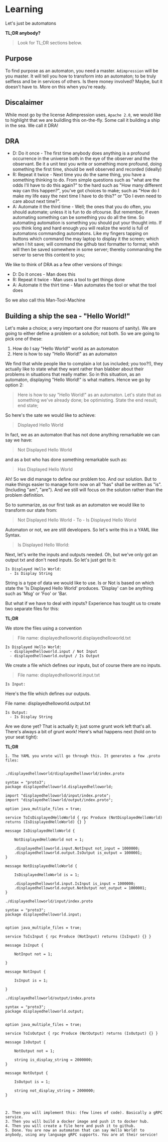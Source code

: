 # Learning
Let's just be automatons

**TL;DR anybody?**

> Look for TL;DR sections below.

## Purpose
To find purpose as an automaton, you need a master. `Adimpression` will be you master. It will tell you how to transform into an automaton; to be truly selfless and be in services of others. Is there money involved? Maybe, but it doesn't have to. More on this when you're ready.

## Discalaimer
While most go by the license Adimpression uses, `Apache 2.0`, we would like to highlight that we are buildling this on-the-fly. Some call it building a ship in the sea. We call it DRA!

## DRA

- D: Do it once - The first time anybody does anything is a profound occurrence in the universe both in the eye of the observer and the the observant. Be it a unit test you write or something more profound, doing something the first time, should be well observed and recorded (ideally)
- R: Repeat it twice - Next time you do the same thing, you have a something thinking to do. From simple questions such as "what are the odds I'll have to do this again?" to the hard such as "How many different way can this happen?", you've got choices to make; such as "How do I make my life easy the next time I have to do this?" or "Do I even need to care about next time?".
- A: Automate it the third time - Well; the ones that you do often, you should automate; unless it is fun to do ofcourse. But remember, if even automating something can be something you do all the time. So automating automation is something you should put your thought into. If you think long and hard enough you will realize the world is full of automatons commanding automatons. Like my fingers tapping on buttons which command the may laptop to display it the screen; which when I hit save; will command the github text formatter to format; whih will then be saved somewhere in some server; thereby commanding the server to serve this content to you;

We like to think of DRA as a few other versions of things:

- D: Do it onces - Man does this
- R: Repeat it twice - Man uses a tool to get things done
- A: Automate it the thirt time - Man automates the tool or what the tool does

So we also call this Man-Tool-Machine


## Building a ship the sea - "Hello World!"

Let's make a choice; a very important one (for reasons of sanity). We are going to either define a problem or a solution; not both. So we are going to pick one of these:

1. How do I say "Hello World!" world as an automaton
2. Here is how to say "Hello World!" as an automaton

We find that while people like to complain a lot (us included; you too?!), they actually like to state what they want rather than blabber about their problems in situations that really matter. So in this situation, as an automaton, displaying "Hello World!"  is what matters. Hence we go by option 2:

> Here is how to say "Hello World!" as an automaton. Let's state that as something we've already done; be optimisting. State the end result; end state; 

So here's the sate we would like to achieve:

> Displayed Hello World

In fact, we as an automaton that has not done anything remarkable we can say we have:

> Not Displayed Hello World

and as a bot who has done something remarkable such as:

> Has Displayed Hello World 

Ah! So we did manage to define our problem too. And our solution. But to make things easier to manage form now on all "has" shall be written as "is". (Including "am", "are"). And we still will focus on the solution rather than the problem definition.

So to summarize, as our first task as an automaton we would like to transform our state from:

> Not Displayed Hello World - To - Is Displayed Hello World

Automaton or not, we are still developers. So let's write this in a YAML like Syntax.

> Is Displayed Hello World:

Next, let's write the inputs and outputs needed. Oh, but we've only got an output txt and don't need inputs. So let's just get to it:


```
Is Displayed Hello World:
  - Is Display String
```

String is a type of data we would like to use. Is or Not is based on which state the 'Is Displayed Hello World' produces. 'Display' can be anything such as 'Msg' or 'Foo' or 'Bar.

But what if we have to deal with inputs? Experience has tought us to create two separate files for this:

**TL;DR**

We store the files using a convention

> File name: displayedhelloworld.displayedhelloworld.txt

```
Is Displayed Hello World:
  - displayedhelloworld.input / Not Input
  - displayedhelloworld.output / Is Output
```

We create a file which defines our inputs, but of course there are no inputs.

> File name: displayedhelloworld.input.txt
```
Is Input:
```

Here's the file which defines our outputs.

File name: displayedhelloworld.output.txt

```
Is Output:
  - Is Display String
```

Are we done yet? That is actually it; just some grunt work left that's all. There's always a bit of grunt work! Here's what happens next (hold on to your seat tight):

**TL;DR**
```
1. The YAML you wrote will go through this. It generates a few .proto files:


./displayedhelloworld/displayedhelloworld/index.proto

syntax = "proto3";
package displayedhelloworld.displayedhelloworld;

import "displayedhelloworld/input/index.proto";
import "displayedhelloworld/output/index.proto";

option java_multiple_files = true;

service ToIsDisplayedHelloWorld { rpc Produce (NotDisplayedHelloWorld) returns (IsDisplayedHelloWorld) {} }

message IsDisplayedHelloWorld {

    NotDisplayedHelloWorld not = 1;

    .displayedhelloworld.input.NotInput not_input = 1000000;
    .displayedhelloworld.output.IsOutput is_output = 1000001;
}

message NotDisplayedHelloWorld {

    IsDisplayedHelloWorld is = 1;

    .displayedhelloworld.input.IsInput is_input = 1000000;
    .displayedhelloworld.output.NotOutput not_output = 1000001;
}

./displayedhelloworld/input/index.proto

syntax = "proto3";
package displayedhelloworld.input;


option java_multiple_files = true;

service ToIsInput { rpc Produce (NotInput) returns (IsInput) {} }

message IsInput {

    NotInput not = 1;

}

message NotInput {

    IsInput is = 1;

}

./displayedhelloworld/output/index.proto

syntax = "proto3";
package displayedhelloworld.output;


option java_multiple_files = true;

service ToIsOutput { rpc Produce (NotOutput) returns (IsOutput) {} }

message IsOutput {

    NotOutput not = 1;

    string is_display_string = 2000000;
}

message NotOutput {

    IsOutput is = 1;

    string not_display_string = 2000000;
}



2. Then you will implement this: (few lines of code). Basically a gRPC service.
3. Then you will build a docker image and push it to docker hub.
4. Then you will create a file here and push it to github.
5. Done. You are now an automaton that can say Hello World! to anybody, using any language gRPC supports. You are at their service!
```

